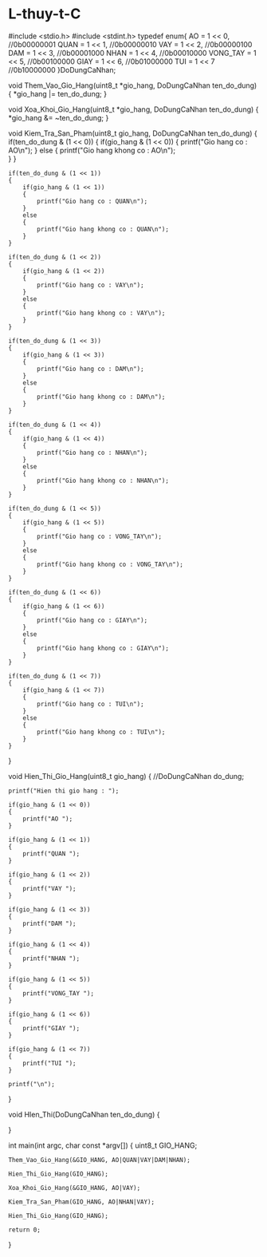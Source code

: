 # L-thuy-t-C

#include <stdio.h>
#include <stdint.h>
typedef enum{
    AO          = 1 << 0,   //0b00000001
    QUAN        = 1 << 1,   //0b00000010
    VAY         = 1 << 2,   //0b00000100
    DAM         = 1 << 3,   //0b00001000
    NHAN        = 1 << 4,   //0b00010000
    VONG_TAY    = 1 << 5,   //0b00100000
    GIAY        = 1 << 6,   //0b01000000
    TUI         = 1 << 7    //0b10000000
}DoDungCaNhan;

void Them_Vao_Gio_Hang(uint8_t *gio_hang, DoDungCaNhan ten_do_dung)
{
    *gio_hang |= ten_do_dung;
}

void Xoa_Khoi_Gio_Hang(uint8_t *gio_hang, DoDungCaNhan ten_do_dung)
{
    *gio_hang &= ~ten_do_dung;
}

void Kiem_Tra_San_Pham(uint8_t gio_hang, DoDungCaNhan ten_do_dung)
{
    if(ten_do_dung & (1 << 0))
    {
        if(gio_hang & (1 << 0))
        {
            printf("Gio hang co : AO\n");
        }
        else
        {
            printf("Gio hang khong co : AO\n");  
        }
    }
    
    if(ten_do_dung & (1 << 1))
    {
        if(gio_hang & (1 << 1))
        {
            printf("Gio hang co : QUAN\n");
        }
        else
        {
            printf("Gio hang khong co : QUAN\n");  
        }        
    }   

    if(ten_do_dung & (1 << 2))
    {
        if(gio_hang & (1 << 2))
        {
            printf("Gio hang co : VAY\n");
        }
        else
        {
            printf("Gio hang khong co : VAY\n");  
        }        
    }
    
    if(ten_do_dung & (1 << 3))
    {
        if(gio_hang & (1 << 3))
        {
            printf("Gio hang co : DAM\n");
        }
        else
        {
            printf("Gio hang khong co : DAM\n");  
        }        
    }
    
    if(ten_do_dung & (1 << 4))
    {
        if(gio_hang & (1 << 4))
        {
            printf("Gio hang co : NHAN\n");
        }
        else
        {
            printf("Gio hang khong co : NHAN\n");  
        }        
    }
    
    if(ten_do_dung & (1 << 5))
    {
        if(gio_hang & (1 << 5))
        {
            printf("Gio hang co : VONG_TAY\n");
        }
        else
        {
            printf("Gio hang khong co : VONG_TAY\n");  
        }        
    }
    
    if(ten_do_dung & (1 << 6))
    {
        if(gio_hang & (1 << 6))
        {
            printf("Gio hang co : GIAY\n");
        }
        else
        {
            printf("Gio hang khong co : GIAY\n");  
        }        
    }
    
    if(ten_do_dung & (1 << 7))
    {
        if(gio_hang & (1 << 7))
        {
            printf("Gio hang co : TUI\n");
        }        
        else
        {
            printf("Gio hang khong co : TUI\n");  
        }        
    }    
}

void Hien_Thi_Gio_Hang(uint8_t gio_hang)
{
    //DoDungCaNhan do_dung;
    
    printf("Hien thi gio hang : ");
    
    if(gio_hang & (1 << 0))
    {
        printf("AO ");
    }
    
    if(gio_hang & (1 << 1))
    {
        printf("QUAN ");
    }  
    
    if(gio_hang & (1 << 2))
    {
        printf("VAY ");
    }
    
    if(gio_hang & (1 << 3))
    {
        printf("DAM ");
    } 
    
    if(gio_hang & (1 << 4))
    {
        printf("NHAN ");
    }
    
    if(gio_hang & (1 << 5))
    {
        printf("VONG_TAY ");
    }
    
    if(gio_hang & (1 << 6))
    {
        printf("GIAY ");
    }
    
    if(gio_hang & (1 << 7))
    {
        printf("TUI ");
    }  
    
    printf("\n");
}

void HIen_Thi(DoDungCaNhan ten_do_dung)
{

}

int main(int argc, char const *argv[])
{
    uint8_t GIO_HANG;
    
    Them_Vao_Gio_Hang(&GIO_HANG, AO|QUAN|VAY|DAM|NHAN);
    
    Hien_Thi_Gio_Hang(GIO_HANG);
    
    Xoa_Khoi_Gio_Hang(&GIO_HANG, AO|VAY);

    Kiem_Tra_San_Pham(GIO_HANG, AO|NHAN|VAY);
 
    Hien_Thi_Gio_Hang(GIO_HANG);    

    return 0;
}


